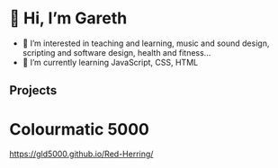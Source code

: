 # 👋 Hi, I’m Gareth
- 👀 I’m interested in teaching and learning, music and sound design, scripting and software design, health and fitness...
- 🌱 I’m currently learning JavaScript, CSS, HTML
## Projects

# Colourmatic 5000 
https://gld5000.github.io/Red-Herring/
